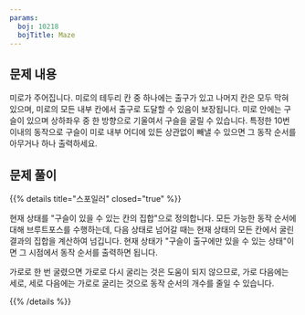 ```yaml
---
params:
  boj: 10218
  bojTitle: Maze
---
```


## 문제 내용

미로가 주어집니다. 미로의 테두리 칸 중 하나에는 출구가 있고 나머지 칸은 모두 막혀 있으며, 미로의 모든 내부 칸에서 출구로 도달할 수 있음이 보장됩니다.
미로 안에는 구슬이 있으며 상하좌우 중 한 방향으로 기울여서 구슬을 굴릴 수 있습니다. 특정한 10번 이내의 동작으로 구슬이 미로 내부 어디에 있든 상관없이 빼낼 수 있으면 그 동작 순서를 아무거나 하나 출력하세요.

## 문제 풀이

{{% details title="스포일러" closed="true" %}}

현재 상태를 "구슬이 있을 수 있는 칸의 집합"으로 정의합니다. 모든 가능한 동작 순서에 대해 브루트포스를 수행하는데, 다음 상태로 넘어갈 때는 현재 상태의 모든 칸에서 굴린 결과의 집합을 계산하여 넘깁니다.
현재 상태가 "구슬이 출구에만 있을 수 있는 상태"이면 그 시점에서 동작 순서를 출력하면 됩니다.

가로로 한 번 굴렸으면 가로로 다시 굴리는 것은 도움이 되지 않으므로, 가로 다음에는 세로, 세로 다음에는 가로로 굴리는 것으로 동작 순서의 개수를 줄일 수 있습니다.

{{% /details %}}
